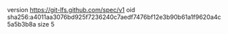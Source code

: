 version https://git-lfs.github.com/spec/v1
oid sha256:a4011aa3076bd925f7236240c7aedf7476bf12e3b90b61a1f9620a4c5a5b3b8a
size 5
